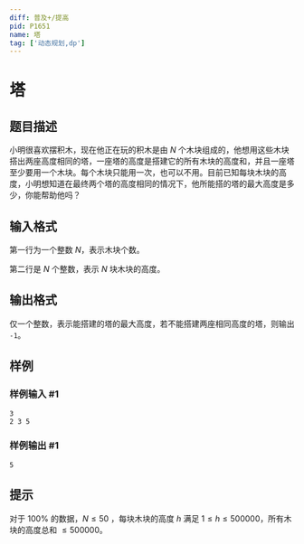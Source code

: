 ```yaml
---
diff: 普及+/提高
pid: P1651
name: 塔
tag: ['动态规划,dp']
---
```

# 塔
## 题目描述

小明很喜欢摆积木，现在他正在玩的积木是由 $N$ 个木块组成的，他想用这些木块搭出两座高度相同的塔，一座塔的高度是搭建它的所有木块的高度和，并且一座塔至少要用一个木块。每个木块只能用一次，也可以不用。目前已知每块木块的高度，小明想知道在最终两个塔的高度相同的情况下，他所能搭的塔的最大高度是多少，你能帮助他吗？
## 输入格式

第一行为一个整数 $N$，表示木块个数。

第二行是 $N$ 个整数，表示 $N$ 块木块的高度。

## 输出格式

仅一个整数，表示能搭建的塔的最大高度，若不能搭建两座相同高度的塔，则输出 `-1`。
## 样例

### 样例输入 #1
```
3
2 3 5
```
### 样例输出 #1
```
5
```
## 提示

对于 $100\%$ 的数据，$N \le 50$ ，每块木块的高度 $h$ 满足 $1 \le h \le 500000$，所有木块的高度总和 $\le 500000$。
